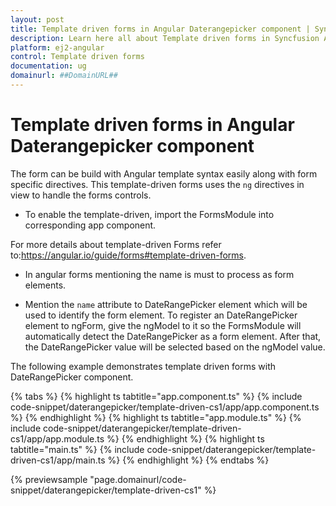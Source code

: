 ```yaml
---
layout: post
title: Template driven forms in Angular Daterangepicker component | Syncfusion
description: Learn here all about Template driven forms in Syncfusion Angular Daterangepicker component of Syncfusion Essential JS 2 and more.
platform: ej2-angular
control: Template driven forms 
documentation: ug
domainurl: ##DomainURL##
---
```


# Template driven forms in Angular Daterangepicker component

The form can be build with Angular template syntax easily along with form specific directives.
This template-driven forms uses the `ng` directives in view to handle the forms controls.

* To enable the template-driven,  import the FormsModule into corresponding app component.

For more details about template-driven Forms refer to:<https://angular.io/guide/forms#template-driven-forms>.

* In angular forms mentioning the name is must to process as form elements.

* Mention the `name` attribute to DateRangePicker element which will be used to identify the form element. To register an DateRangePicker element to ngForm,  give the ngModel  to it so the FormsModule will  automatically detect the DateRangePicker as a form element.
After that, the DateRangePicker value will be selected based on the ngModel value.

The following example  demonstrates template driven forms with DateRangePicker component.

{% tabs %}
{% highlight ts tabtitle="app.component.ts" %}
{% include code-snippet/daterangepicker/template-driven-cs1/app/app.component.ts %}
{% endhighlight %}
{% highlight ts tabtitle="app.module.ts" %}
{% include code-snippet/daterangepicker/template-driven-cs1/app/app.module.ts %}
{% endhighlight %}
{% highlight ts tabtitle="main.ts" %}
{% include code-snippet/daterangepicker/template-driven-cs1/app/main.ts %}
{% endhighlight %}
{% endtabs %}
  
{% previewsample "page.domainurl/code-snippet/daterangepicker/template-driven-cs1" %}